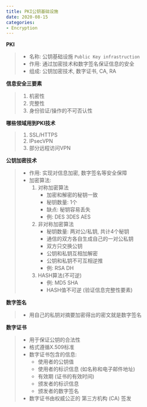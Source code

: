 ```yaml
---
title: PKI公钥基础设施
date: 2020-08-15
categories:
- Encryption
---
```

**PKI**

> * 名称: 公钥基础设施 `Public Key infrastruction`
> * 作用: 通过加密技术和数字签名保证信息的安全
> * 组成: 公钥加密技术, 数字证书, CA, RA

**信息安全三要素**

> 1. 机密性
> 2. 完整性
> 3. 身份验证/操作的不可否认性

**哪些领域用到PKI技术**

> 1. SSL/HTTPS
> 2. IPsecVPN
> 3. 部分远程访问VPN

**公钥加密技术**

> * 作用: 实现对信息加密, 数字签名等安全保障
> * 加密算法: 
>   1. 对称加密算法
>      * 加密和解密的秘钥一致
>      * 秘钥数量: 1个
>      * 缺点: 秘钥容易丢失
>      * 例: DES 3DES AES
>   2. 非对称加密算法
>      * 秘钥数量: 两对公/私钥, 共计4个秘钥
>      * 通信的双方各自生成自己的一对公私钥
>      * 双方只交换公钥
>      * 公钥和私钥互相加解密
>      * 公钥和私钥不可互相逆推
>      * 例: RSA DH
>   3. HASH算法(不可逆)
>      * 例: MD5 SHA
>      * HASH值不可逆 (验证信息完整性要素)

**数字签名**

> * 用自己的私钥对摘要加密得出的密文就是数字签名

**数字证书**

> * 用于保证公钥的合法性
> * 格式遵循X.509标准
> * 数字证书包含的信息:
>   * 使用者的公钥值
>   * 使用者的标识信息 (如名称和电子邮件地址)
>   * 有效期 (证书的有效时间)
>   * 颁发者的标识信息
>   * 颁发者的数字签名
> * 数字证书由权威公正的 第三方机构 (CA) 签发

